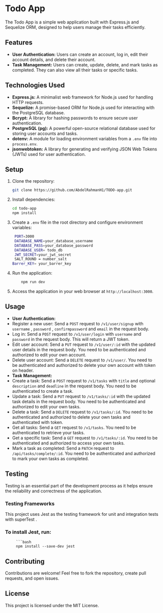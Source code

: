 # Todo App

The Todo App is a simple web application built with Express.js and Sequelize ORM, designed to help users manage their tasks efficiently.

## Features

- **User Authentication:** Users can create an account, log in, edit their account details, and delete their account.
- **Task Management:** Users can create, update, delete, and mark tasks as completed. They can also view all their tasks or specific tasks.

## Technologies Used

- **Express.js:** A minimalist web framework for Node.js used for handling HTTP requests.
- **Sequelize:** A promise-based ORM for Node.js used for interacting with the PostgreSQL database.
- **Bcrypt:** A library for hashing passwords to ensure secure user authentication.
- **PostgreSQL (pg):** A powerful open-source relational database used for storing user accounts and tasks.
- **dotenv:** A module for loading environment variables from a `.env` file into `process.env`.
- **jsonwebtoken:** A library for generating and verifying JSON Web Tokens (JWTs) used for user authentication.

## Setup

1. Clone the repository:

   ```bash
   git clone https://github.com/AbdelRahmanH1/TODO-app.git

   ```

2. Install dependencies:

   ```bash
   cd todo-app
   npm install

   ```

3. Create a `.env` file in the root directory and configure environment variables:

   ```bash
    PORT=3000
    DATABASE_NAME=your_database_username
    DATABASE_PASS=your_database_password
    DATABASE_USER= todo_db
    JWT_SECRET=your_jwt_secret
    SALT_ROUND = number_salt
   Barrer_KEY= your_barrer_key

   ```

4. Run the application:
   ```bash
       npm run dev
   ```
5. Access the application in your web browser at `http://localhost:3000`.

## Usage

- **User Authentication:**
- Register a new user: Send a `POST` request to `/v1/user/signup` with `username` , `password` , `confirmpassword` and `email` in the request body.
- Log in: Send a `POST` request to `/v1/user/login` with `username` and `password` in the request body. This will return a JWT token.
- Edit user account: Send a `PUT` request to `/v1/user/:id` with the updated user details in the request body. You need to be authenticated and authorized to edit your own account.
- Delete user account: Send a `DELETE` request to `/v1/user/`. You need to be authenticated and authorized to delete your own account with token on header.
- **Task Management:**
- Create a task: Send a `POST` request to `/v1/tasks` with `title` and optional `description` and `deadline` in the request body. You need to be authenticated to create a task.
- Update a task: Send a `PUT` request to `/v1/tasks/:id` with the updated task details in the request body. You need to be authenticated and authorized to edit your own tasks.
- Delete a task: Send a `DELETE` request to `/v1/tasks/:id`. You need to be authenticated and authorized to delete your own tasks and authenticated with token.
- Get all tasks: Send a `GET` request to `/v1/tasks`. You need to be authenticated to retrieve your tasks.
- Get a specific task: Send a `GET` request to `/v1/tasks/:id`. You need to be authenticated and authorized to access your own tasks.
- Mark a task as completed: Send a `PATCH` request to `/api/tasks/complete/:id`. You need to be authenticated and authorized to mark your own tasks as completed.

## Testing

Testing is an essential part of the development process as it helps ensure the reliability and correctness of the application.

### Testing Frameworks

This project uses Jest as the testing framework for unit and integration tests with superTest .

### To install Jest, run:

         ```bash
         npm install --save-dev jest

## Contributing

Contributions are welcome! Feel free to fork the repository, create pull requests, and open issues.

## License

This project is licensed under the MIT License.

```

```
